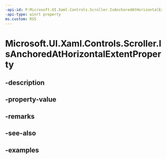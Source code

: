 ```yaml
---
-api-id: P:Microsoft.UI.Xaml.Controls.Scroller.IsAnchoredAtHorizontalExtentProperty
-api-type: winrt property
ms.custom: RS5
---
```


<!-- Property syntax.
public DependencyProperty IsAnchoredAtHorizontalExtentProperty { get; }
-->

# Microsoft.UI.Xaml.Controls.Scroller.IsAnchoredAtHorizontalExtentProperty

## -description

## -property-value

## -remarks

## -see-also

## -examples

